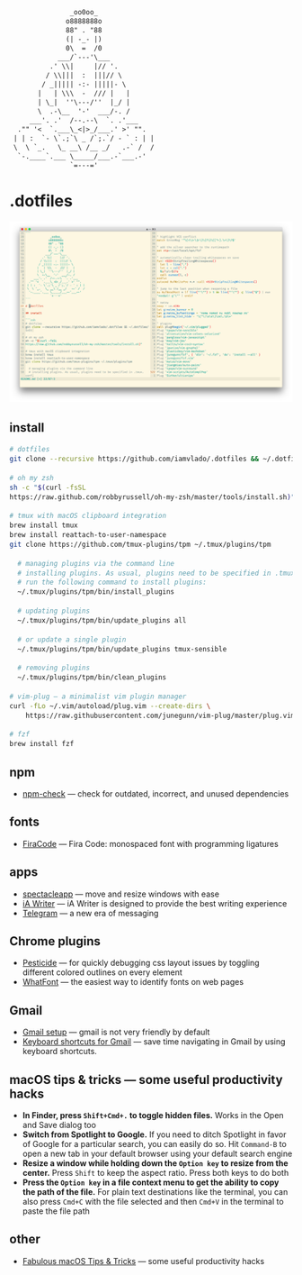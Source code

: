 ```
               _oo0oo_
              o8888888o
              88" . "88
              (| -_- |)
              0\  =  /0
            ___/`---'\___
          .' \\|     |// '.
         / \\|||  :  |||// \
        / _||||| -:- |||||- \
       |   | \\\  -  /// |   |
       | \_|  ''\---/''  |_/ |
       \  .-\__  '-'  ___/-. /
     ___'. .'  /--.--\  `. .'___
  ."" '<  `.___\_<|>_/___.' >' "".
 | | :  `- \`.;`\ _ /`;.`/ - ` : | |
 \  \ `_.   \_ __\ /__ _/   .-` /  /
  `-.____`.___ \_____/___.-`___.-'
               `=---='
```

# .dotfiles

![preview](./screenshots/preview.png)

## install

```zsh
# dotfiles
git clone --recursive https://github.com/iamvlado/.dotfiles && ~/.dotfiles/init

# oh my zsh
sh -c "$(curl -fsSL
https://raw.github.com/robbyrussell/oh-my-zsh/master/tools/install.sh)"

# tmux with macOS clipboard integration
brew install tmux
brew install reattach-to-user-namespace
git clone https://github.com/tmux-plugins/tpm ~/.tmux/plugins/tpm

  # managing plugins via the command line
  # installing plugins. As usual, plugins need to be specified in .tmux.conf.
  # run the following command to install plugins:
  ~/.tmux/plugins/tpm/bin/install_plugins

  # updating plugins
  ~/.tmux/plugins/tpm/bin/update_plugins all

  # or update a single plugin
  ~/.tmux/plugins/tpm/bin/update_plugins tmux-sensible

  # removing plugins
  ~/.tmux/plugins/tpm/bin/clean_plugins

# vim-plug — a minimalist vim plugin manager
curl -fLo ~/.vim/autoload/plug.vim --create-dirs \
    https://raw.githubusercontent.com/junegunn/vim-plug/master/plug.vim

# fzf
brew install fzf
```

## npm
+ [npm-check](https://www.npmjs.com/package/npm-check) — check for outdated, incorrect, and unused dependencies

## fonts
+ [FiraCode](https://github.com/tonsky/FiraCode) — Fira Code: monospaced font with programming ligatures

## apps
+ [spectacleapp](https://www.spectacleapp.com) — move and resize windows with ease
+ [iA Writer](https://ia.net/writer/) — iA Writer is designed to provide the best writing experience
+ [Telegram](https://telegram.org/) — a new era of messaging

## Chrome plugins
+ [Pesticide](http://pesticide.io/) — for quickly debugging css layout issues by toggling different colored outlines on every element
+ [WhatFont](http://www.chengyinliu.com/whatfont.html) — the easiest way to identify fonts on web pages

## Gmail
+ [Gmail setup](https://iamstarkov.com/gmail-setup/) — gmail is not very friendly by default
+ [Keyboard shortcuts for Gmail](https://support.google.com/mail/answer/6594?hl=en) — save time navigating in Gmail by using keyboard shortcuts.

## macOS tips & tricks — some useful productivity hacks
+ **In Finder, press `Shift+Cmd+.` to toggle hidden files.** Works in the Open and Save dialog too
+ **Switch from Spotlight to Google.** If you need to ditch Spotlight in favor of Google for a particular search, you can easily do so. Hit `Command-B` to open a new tab in your default browser using your default search engine
+ **Resize a window while holding down the `Option key` to resize from the center.** Press `Shift` to keep the aspect ratio. Press both keys to do both
+ **Press the `Option key` in a file context menu to get the ability to copy the path of the file.** For plain text destinations like the terminal, you can also press `Cmd+C` with the file selected and then `Cmd+V` in the terminal to paste the file path

## other
+ [Fabulous macOS Tips & Tricks](https://blog.sindresorhus.com/macos-tips-tricks-13046cf377f8#.akgfqk1uo) — some useful productivity hacks
